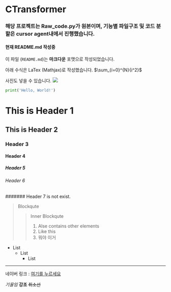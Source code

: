 # CTransformer

### 해당 프로젝트는 Raw_code.py가 원본이며, 기능별 파일구조 및 코드 분할은 cursor agent내에서 진행했습니다.
#### 현재 README.md 작성중


이 파일 (`README.md`)는 **마크다운** 포맷으로 작성되었습니다.

아래 수식은 LaTex (Mathjax)로 작성했습니다.
$\sum_{i=0}^{N}{i^2}$

사진도 넣을 수 있습니다.
![](https://avatars.githubusercontent.com/u/141701198?s=400&u=921f67440bb10719a64126d17ecd68468308e37c&v=4)


```python
print('Hello, World!')
```
# This is Header 1
## This is Header 2
### Header 3
#### Header 4
##### Header 5
###### Header 6
####### Header 7 is not exist.

>Blockqute
>   >Inner Blockqute
>   >1. Alse contains other elements
>   >3. Like this
>   >2. 뭐야 이거

* List
    + List
        - List

***

네이버 링크 : [여기를 누르세요][LinkURL]

[LinkURL]: www.naver.com "네이버"

*기울임* **강조** ~~취소선~~
